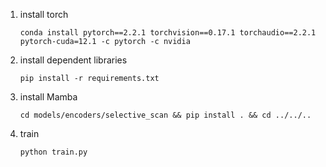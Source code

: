 1. install torch
    ```shell
    conda install pytorch==2.2.1 torchvision==0.17.1 torchaudio==2.2.1 pytorch-cuda=12.1 -c pytorch -c nvidia
    ```
2. install dependent libraries
    ```shell
    pip install -r requirements.txt
    ```
3. install Mamba
    ```shell
    cd models/encoders/selective_scan && pip install . && cd ../../..
    ```
4. train
    ```shell
    python train.py
    ```